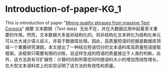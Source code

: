 # Introduction-of-paper-KG_1
This is introduction of paper "[Mning quality phrases from massive Text Corpora](https://dl.acm.org/doi/10.1145/2723372.2751523)"
摘要
文本数据（Text data）无处不在，并在大数据应用中起着至关重要的作用。然而，文本数据大多是非结构化的。将非结构化文本转化为结构化单元可以大大减少语义歧义，并易于数据库处理。因此，高质量短语的挖掘是数据库领域一个重要研究课题。本文提出了一种结合短语切分的文本语料库高质量短语提取框架。该框架只需要有限的训练，且这样生成的短语的质量接近于人类的判断。此外，该方法具有可扩展性：计算时间和所需空间均随语料大小的增加而线性增长。在大型文本语料库上的实验证明了该方法的有效性和质量。
